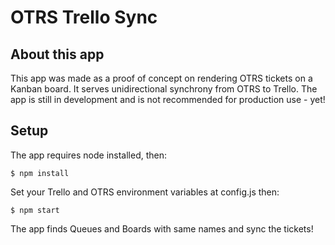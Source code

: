 # OTRS Trello Sync

## About this app

This app was made as a proof of concept on rendering OTRS tickets on a Kanban board. It serves unidirectional synchrony from OTRS to Trello. The app is still in development and is not recommended for production use - yet!

## Setup

The app requires node installed, then:

    $ npm install

Set your Trello and OTRS environment variables at config.js then:

    $ npm start
    
The app finds Queues and Boards with same names and sync the tickets!
